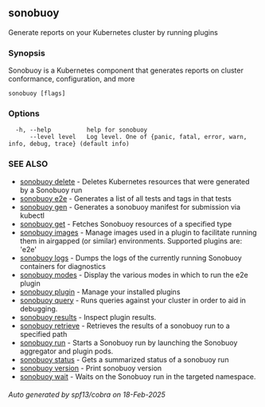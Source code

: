 ## sonobuoy

Generate reports on your Kubernetes cluster by running plugins

### Synopsis

Sonobuoy is a Kubernetes component that generates reports on cluster conformance, configuration, and more

```
sonobuoy [flags]
```

### Options

```
  -h, --help          help for sonobuoy
      --level level   Log level. One of {panic, fatal, error, warn, info, debug, trace} (default info)
```

### SEE ALSO

* [sonobuoy delete](sonobuoy_delete.md)	 - Deletes Kubernetes resources that were generated by a Sonobuoy run
* [sonobuoy e2e](sonobuoy_e2e.md)	 - Generates a list of all tests and tags in that tests
* [sonobuoy gen](sonobuoy_gen.md)	 - Generates a sonobuoy manifest for submission via kubectl
* [sonobuoy get](sonobuoy_get.md)	 - Fetches Sonobuoy resources of a specified type
* [sonobuoy images](sonobuoy_images.md)	 - Manage images used in a plugin to facilitate running them in airgapped (or similar) environments. Supported plugins are: 'e2e'
* [sonobuoy logs](sonobuoy_logs.md)	 - Dumps the logs of the currently running Sonobuoy containers for diagnostics
* [sonobuoy modes](sonobuoy_modes.md)	 - Display the various modes in which to run the e2e plugin
* [sonobuoy plugin](sonobuoy_plugin.md)	 - Manage your installed plugins
* [sonobuoy query](sonobuoy_query.md)	 - Runs queries against your cluster in order to aid in debugging.
* [sonobuoy results](sonobuoy_results.md)	 - Inspect plugin results.
* [sonobuoy retrieve](sonobuoy_retrieve.md)	 - Retrieves the results of a sonobuoy run to a specified path
* [sonobuoy run](sonobuoy_run.md)	 - Starts a Sonobuoy run by launching the Sonobuoy aggregator and plugin pods.
* [sonobuoy status](sonobuoy_status.md)	 - Gets a summarized status of a sonobuoy run
* [sonobuoy version](sonobuoy_version.md)	 - Print sonobuoy version
* [sonobuoy wait](sonobuoy_wait.md)	 - Waits on the Sonobuoy run in the targeted namespace.

###### Auto generated by spf13/cobra on 18-Feb-2025
